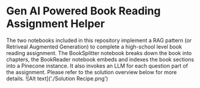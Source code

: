 # Gen AI Powered Book Reading Assignment Helper
The two notebooks included in this repository implement a RAG pattern (or Retriveal Augmented Generation) to complete a high-school level book reading assignment. The BookSplitter notebook breaks down the book into chapters, the BookReader notebook embeds and indexes the book sections into a Pinecone instance. It also invokes an LLM for each question part of the assignment.
Please refer to the solution overview below for more details.
![Alt text]('./Solution Recipe.png')
